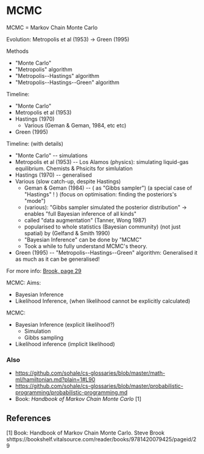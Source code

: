 # MCMC

MCMC = Markov Chain Monte Carlo

Evolution:
Metropolis et al (1953) → Green (1995)

Methods
* "Monte Carlo"
* "Metropolis" algorithm
* "Metropolis--Hastings" algorithm
* "Metropolis--Hastings--Green" algorithm

Timeline:
* "Monte Carlo"
* Metropolis et al (1953)
* Hastings (1970)
   * Various (Geman & Geman, 1984, etc etc)
* Green (1995)

Timeline: (with details)
* "Monte Carlo" -- simulations
* Metropolis et al (1953) -- Los Alamos (physics): simulating liquid-gas equilibrium. Chemists & Phsicits for simlulation
* Hastings (1970) -- generalised
* Various (slow catch-up, despite Hastings)
   * Geman & Geman (1984) --  ( as "Gibbs sampler") (a special case of "Hastings" ! ) (focus on optimisation: finding the posteriors's "mode")
   * (various): "Gibbs sampler simulated the posterior distribution" -> enables "full Bayesian inference of all kinds"
   * called "data augmentation" (Tanner, Wong 1987)
   * popularised to whole statistics (Bayesian community) (not just spatial) by (Gelfand & Smith 1990)
   * "Bayesian Inference" can be done by "MCMC"
   * Took a while to fully understand MCMC's theory.
* Green (1995) -- "Metropolis--Hastings--Green" algorithm: Generalised it as much as it can be generalised!

For more info: [Brook, page 29](https://bookshelf.vitalsource.com/reader/books/9781420079425/pageid/29)

MCMC:
Aims:
* Bayesian Inference
* Likelihood Inference, (when likelihood cannot be explicitly calculated)

MCMC:
* Bayesian Inference (explicit likelihood?)
   * Simulation
   * Gibbs sampling
* Likelihood inference (implicit likelihood)


### Also
* https://github.com/sohale/cs-glossaries/blob/master/math-ml/hamiltonian.md?plain=1#L90
* https://github.com/sohale/cs-glossaries/blob/master/probabilistic-programming/probabilistic-programming.md
* Book: *Handbook of Markov Chain Monte Carlo* [1]



## References
[1] Book: Handbook of Markov Chain Monte Carlo. Steve Brook shttps://bookshelf.vitalsource.com/reader/books/9781420079425/pageid/29

